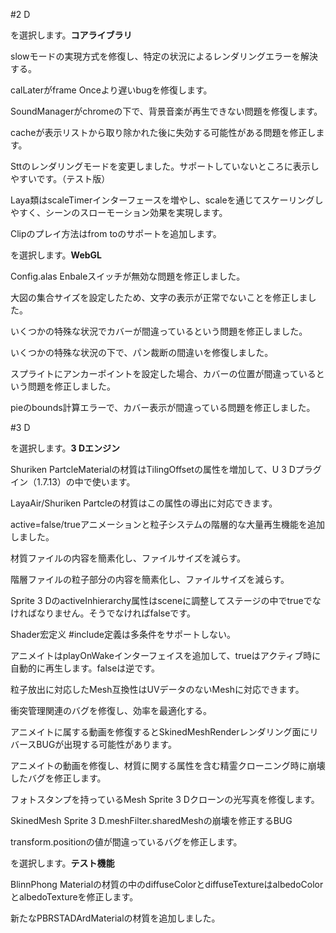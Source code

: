 #2 D

を選択します。**コアライブラリ**

slowモードの実現方式を修復し、特定の状況によるレンダリングエラーを解決する。

calLaterがframe Onceより遅いbugを修復します。

SoundManagerがchromeの下で、背景音楽が再生できない問題を修復します。

cacheが表示リストから取り除かれた後に失効する可能性がある問題を修正します。

Sttのレンダリングモードを変更しました。サポートしていないところに表示しやすいです。（テスト版）

Laya類はscaleTimerインターフェースを増やし、scaleを通じてスケーリングしやすく、シーンのスローモーション効果を実現します。

Clipのプレイ方法はfrom toのサポートを追加します。


を選択します。**WebGL**

Config.alas Enbaleスイッチが無効な問題を修正しました。

大図の集合サイズを設定したため、文字の表示が正常でないことを修正しました。

いくつかの特殊な状況でカバーが間違っているという問題を修正しました。

いくつかの特殊な状況の下で、パン裁断の間違いを修復しました。

スプライトにアンカーポイントを設定した場合、カバーの位置が間違っているという問題を修正しました。

pieのbounds計算エラーで、カバー表示が間違っている問題を修正しました。

#3 D

を選択します。**3 Dエンジン**

Shuriken PartcleMaterialの材質はTilingOffsetの属性を増加して、U 3 Dプラグイン（1.7.13）の中で使います。

LayaAir/Shuriken Partcleの材質はこの属性の導出に対応できます。

active=false/trueアニメーションと粒子システムの階層的な大量再生機能を追加しました。

材質ファイルの内容を簡素化し、ファイルサイズを減らす。

階層ファイルの粒子部分の内容を簡素化し、ファイルサイズを減らす。

Sprite 3 DのactiveInhierarchy属性はsceneに調整してステージの中でtrueでなければなりません。そうでなければfalseです。



  Shader宏定义 #include定義は多条件をサポートしない。

アニメイトはplayOnWakeインターフェイスを追加して、trueはアクティブ時に自動的に再生します。falseは逆です。

粒子放出に対応したMesh互換性はUVデータのないMeshに対応できます。

衝突管理関連のバグを修復し、効率を最適化する。

アニメイトに属する動画を修復するとSkinedMeshRenderレンダリング面にリバースBUGが出現する可能性があります。

アニメイトの動画を修復し、材質に関する属性を含む精霊クローニング時に崩壊したバグを修正します。

フォトスタンプを持っているMesh Sprite 3 Dクローンの光写真を修復します。

SkinedMesh Sprite 3 D.meshFilter.sharedMeshの崩壊を修正するBUG

transform.positionの値が間違っているバグを修正します。

を選択します。**テスト機能**

BlinnPhong Materialの材質の中のdiffuseColorとdiffuseTextureはalbedoColorとalbedoTextureを修正します。

新たなPBRSTADArdMaterialの材質を追加しました。